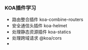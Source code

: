 ### KOA插件学习
- 路由整合插件 koa-combine-routers
- 安全通信头插件 koa-helmet
- 处理静态资源插件 koa-statics
- 处理跨域请求 @koa/cors
- 